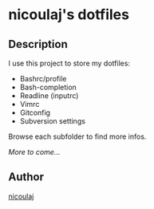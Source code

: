 nicoulaj's dotfiles
===================

Description
-----------
I use this project to store my dotfiles:

* Bashrc/profile
* Bash-completion
* Readline (inputrc)
* Vimrc
* Gitconfig
* Subversion settings

Browse each subfolder to find more infos.

*More to come...*

Author
------
[nicoulaj](http://ju-n.net)
